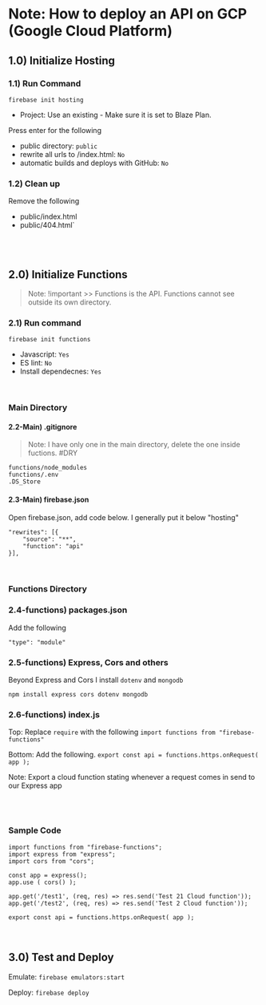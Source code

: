 # Note: How to deploy an API on GCP (Google Cloud Platform)

## 1.0) Initialize Hosting

### 1.1) Run Command
`firebase init hosting`
* Project: Use an existing - Make sure it is set to Blaze Plan.

Press enter for the following
* public directory: `public`
* rewrite all urls to /index.html: `No`
* automatic builds and deploys with GitHub: `No`

### 1.2) Clean up
Remove the following
* public/index.html 
* public/404.html`

<br>
<br>

## 2.0) Initialize Functions
> Note: !important >> Functions is the API. Functions cannot see outside its own directory.

### 2.1) Run command
`firebase init functions`
* Javascript: `Yes`
* ES lint: `No`
* Install dependecnes: `Yes`

<br>

### Main Directory

#### 2.2-Main) .gitignore
> Note: I have only one in the main directory, delete the one inside fuctions. #DRY

```
functions/node_modules
functions/.env
.DS_Store
```

#### 2.3-Main) firebase.json
Open firebase.json, add code below. I generally put it below "hosting"
```
"rewrites": [{
    "source": "**",
    "function": "api"
}],
```

<br>

### Functions Directory

### 2.4-functions) packages.json

Add the following

`"type": "module"`

### 2.5-functions) Express, Cors and others
Beyond Express and Cors I install `dotenv` and `mongodb`

`npm install express cors dotenv mongodb`


### 2.6-functions) index.js
Top: Replace `require` with the following
`import functions from "firebase-functions"`

Bottom: Add the following.
`export const api = functions.https.onRequest( app );`

Note: Export a cloud function stating whenever a request comes in send to our Express app

<br>
<br>

### Sample Code
```
import functions from "firebase-functions";
import express from "express";
import cors from "cors";

const app = express();
app.use ( cors() );

app.get('/test1', (req, res) => res.send('Test 21 Cloud function'));
app.get('/test2', (req, res) => res.send('Test 2 Cloud function'));

export const api = functions.https.onRequest( app );

```

<br>

## 3.0) Test and Deploy
Emulate: `firebase emulators:start`

Deploy: `firebase deploy`
